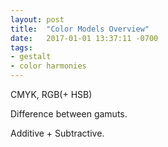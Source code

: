 ```yaml
---
layout: post
title:  "Color Models Overview"
date:   2017-01-01 13:37:11 -0700
tags:
- gestalt
- color harmonies
---
```

CMYK, RGB(+ HSB)

Difference between gamuts.

Additive + Subtractive.
